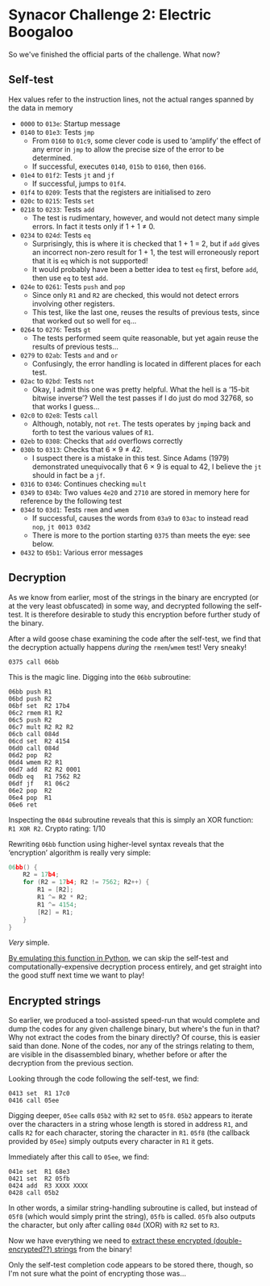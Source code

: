 # Synacor Challenge 2: Electric Boogaloo

So we've finished the official parts of the challenge. What now?

## Self-test

Hex values refer to the instruction lines, not the actual ranges spanned by the data in memory

* `0000` to `013e`: Startup message
* `0140` to `01e3`: Tests `jmp`
  * From `0160` to `01c9`, some clever code is used to ‘amplify’ the effect of any error in `jmp` to allow the precise size of the error to be determined.
  * If successful, executes `0140`, `015b` to `0160`, then `0166`.
* `01e4` to `01f2`: Tests `jt` and `jf`
  * If successful, jumps to `01f4`.
* `01f4` to `0209`: Tests that the registers are initialised to zero
* `020c` to `0215`: Tests `set`
* `0218` to `0233`: Tests `add`
  * The test is rudimentary, however, and would not detect many simple errors. In fact it tests only if 1 + 1 ≠ 0.
* `0234` to `024d`: Tests `eq`
  * Surprisingly, this is where it is checked that 1 + 1 = 2, but if `add` gives an incorrect non-zero result for 1 + 1, the test will erroneously report that it is `eq` which is not supported!
  * It would probably have been a better idea to test `eq` first, before `add`, then use `eq` to test `add`.
* `024e` to `0261`: Tests `push` and `pop`
  * Since only `R1` and `R2` are checked, this would not detect errors involving other registers.
  * This test, like the last one, reuses the results of previous tests, since that worked out so well for `eq`…
* `0264` to `0276`: Tests `gt`
  * The tests performed seem quite reasonable, but yet again reuse the results of previous tests…
* `0279` to `02ab`: Tests `and` and `or`
  * Confusingly, the error handling is located in different places for each test.
* `02ac` to `02bd`: Tests `not`
  * Okay, I admit this one was pretty helpful. What the hell is a ‘15-bit bitwise inverse’? Well the test passes if I do just do mod 32768, so that works I guess…
* `02c0` to `02e8`: Tests `call`
  * Although, notably, not `ret`. The tests operates by `jmp`ing back and forth to test the various values of `R1`.
* `02eb` to `0308`: Checks that `add` overflows correctly
* `030b` to `0313`: Checks that 6 × 9 ≠ 42.
  * I suspect there is a mistake in this test. Since Adams (1979) demonstrated unequivocally that 6 × 9 is equal to 42, I believe the `jt` should in fact be a `jf`.
* `0316` to `0346`: Continues checking `mult`
* `0349` to `034b`: Two values `4e20` and `2710` are stored in memory here for reference by the following test
* `034d` to `03d1`: Tests `rmem` and `wmem`
  * If successful, causes the words from `03a9` to `03ac` to instead read `nop`, `jt 0013 03d2`
  * There is more to the portion starting `0375` than meets the eye: see below.
* `0432` to `05b1`: Various error messages

## Decryption

As we know from earlier, most of the strings in the binary are encrypted (or at the very least obfuscated) in some way, and decrypted following the self-test. It is therefore desirable to study this encryption before further study of the binary.

After a wild goose chase examining the code after the self-test, we find that the decryption actually happens *during* the `rmem`/`wmem` test! Very sneaky!

    0375 call 06bb

This is the magic line. Digging into the `06bb` subroutine:

    06bb push R1
    06bd push R2
    06bf set  R2 17b4
    06c2 rmem R1 R2
    06c5 push R2
    06c7 mult R2 R2 R2
    06cb call 084d
    06cd set  R2 4154
    06d0 call 084d
    06d2 pop  R2
    06d4 wmem R2 R1
    06d7 add  R2 R2 0001
    06db eq   R1 7562 R2
    06df jf   R1 06c2
    06e2 pop  R2
    06e4 pop  R1
    06e6 ret

Inspecting the `084d` subroutine reveals that this is simply an XOR function: `R1 XOR R2`. Crypto rating: 1/10

Rewriting `06bb` function using higher-level syntax reveals that the ‘encryption’ algorithm is really very simple:

```c
06bb() {
	R2 = 17b4;
	for (R2 = 17b4; R2 != 7562; R2++) {
		R1 = [R2];
		R1 ^= R2 * R2;
		R1 ^= 4154;
		[R2] = R1;
	}
}
```

*Very* simple.

[By emulating this function in Python](https://github.com/RunasSudo/synacor.py/blob/master/dbg_fastboot.py), we can skip the self-test and computationally-expensive decryption process entirely, and get straight into the good stuff next time we want to play!

## Encrypted strings

So earlier, we produced a tool-assisted speed-run that would complete and dump the codes for any given challenge binary, but where's the fun in that? Why not extract the codes from the binary directly? Of course, this is easier said than done. None of the codes, nor any of the strings relating to them, are visible in the disassembled binary, whether before or after the decryption from the previous section.

Looking through the code following the self-test, we find:

    0413 set  R1 17c0
    0416 call 05ee

Digging deeper, `05ee` calls `05b2` with `R2` set to `05f8`. `05b2` appears to iterate over the characters in a string whose length is stored in address `R1`, and calls `R2` for each character, storing the character in `R1`. `05f8` (the callback provided by `05ee`) simply outputs every character in `R1` it gets.

Immediately after this call to `05ee`, we find:

    041e set  R1 68e3
    0421 set  R2 05fb
    0424 add  R3 XXXX XXXX
    0428 call 05b2

In other words, a similar string-handling subroutine is called, but instead of `05f8` (which would simply print the string), `05fb` is called. `05fb` also outputs the character, but only after calling `084d` (XOR) with `R2` set to `R3`.

Now we have everything we need to [extract these encrypted (double-encrypted??) strings](https://github.com/RunasSudo/synacor.py/blob/master/tools/decrypt_strings.py) from the binary!

Only the self-test completion code appears to be stored there, though, so I'm not sure what the point of encrypting those was…
